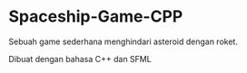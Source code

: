 # Spaceship-Game-CPP

Sebuah game sederhana menghindari asteroid dengan roket.

Dibuat dengan bahasa C++ dan SFML
